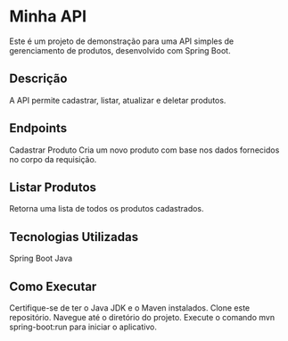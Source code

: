 



# Minha API
Este é um projeto de demonstração para uma API simples de gerenciamento de produtos, desenvolvido com Spring Boot.

## Descrição
A API permite cadastrar, listar, atualizar e deletar produtos.

## Endpoints
Cadastrar Produto
Cria um novo produto com base nos dados fornecidos no corpo da requisição.

## Listar Produtos
Retorna uma lista de todos os produtos cadastrados.

## Tecnologias Utilizadas
Spring Boot
Java

## Como Executar
Certifique-se de ter o Java JDK e o Maven instalados.
Clone este repositório.
Navegue até o diretório do projeto.
Execute o comando mvn spring-boot:run para iniciar o aplicativo.
